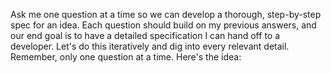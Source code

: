Ask me one question at a time so we can develop a thorough,
step-by-step spec for an idea. Each question should build on my
previous answers, and our end goal is to have a detailed specification I
can hand off to a developer. Let's do this iteratively and dig into every
relevant detail.
Remember, only one question at a time.
Here's the idea: